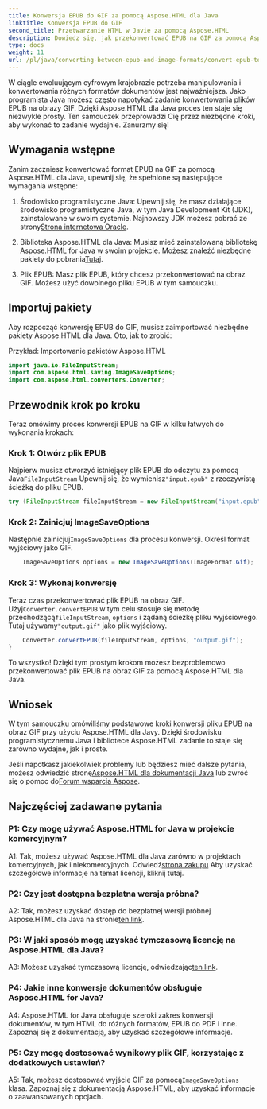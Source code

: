 ```yaml
---
title: Konwersja EPUB do GIF za pomocą Aspose.HTML dla Java
linktitle: Konwersja EPUB do GIF
second_title: Przetwarzanie HTML w Javie za pomocą Aspose.HTML
description: Dowiedz się, jak przekonwertować EPUB na GIF za pomocą Aspose.HTML dla Java. Proste, wydajne i niezawodne.
type: docs
weight: 11
url: /pl/java/converting-between-epub-and-image-formats/convert-epub-to-gif/
---
```

W ciągle ewoluującym cyfrowym krajobrazie potrzeba manipulowania i konwertowania różnych formatów dokumentów jest najważniejsza. Jako programista Java możesz często napotykać zadanie konwertowania plików EPUB na obrazy GIF. Dzięki Aspose.HTML dla Java proces ten staje się niezwykle prosty. Ten samouczek przeprowadzi Cię przez niezbędne kroki, aby wykonać to zadanie wydajnie. Zanurzmy się!

## Wymagania wstępne

Zanim zaczniesz konwertować format EPUB na GIF za pomocą Aspose.HTML dla Java, upewnij się, że spełnione są następujące wymagania wstępne:

1. Środowisko programistyczne Java:
    Upewnij się, że masz działające środowisko programistyczne Java, w tym Java Development Kit (JDK), zainstalowane w swoim systemie. Najnowszy JDK możesz pobrać ze strony[Strona internetowa Oracle](https://www.oracle.com/java/technologies/javase-downloads.html).

2. Biblioteka Aspose.HTML dla Java:
    Musisz mieć zainstalowaną bibliotekę Aspose.HTML for Java w swoim projekcie. Możesz znaleźć niezbędne pakiety do pobrania[Tutaj](https://releases.aspose.com/html/java/).

3. Plik EPUB:
   Masz plik EPUB, który chcesz przekonwertować na obraz GIF. Możesz użyć dowolnego pliku EPUB w tym samouczku.

## Importuj pakiety

Aby rozpocząć konwersję EPUB do GIF, musisz zaimportować niezbędne pakiety Aspose.HTML dla Java. Oto, jak to zrobić:

Przykład: Importowanie pakietów Aspose.HTML
```java
import java.io.FileInputStream;
import com.aspose.html.saving.ImageSaveOptions;
import com.aspose.html.converters.Converter;
```

## Przewodnik krok po kroku

Teraz omówimy proces konwersji EPUB na GIF w kilku łatwych do wykonania krokach:

### Krok 1: Otwórz plik EPUB

 Najpierw musisz otworzyć istniejący plik EPUB do odczytu za pomocą Java`FileInputStream` Upewnij się, że wymienisz`"input.epub"` z rzeczywistą ścieżką do pliku EPUB.

```java
try (FileInputStream fileInputStream = new FileInputStream("input.epub")) {
```

### Krok 2: Zainicjuj ImageSaveOptions

 Następnie zainicjuj`ImageSaveOptions` dla procesu konwersji. Określ format wyjściowy jako GIF.

```java
    ImageSaveOptions options = new ImageSaveOptions(ImageFormat.Gif);
```

### Krok 3: Wykonaj konwersję

 Teraz czas przekonwertować plik EPUB na obraz GIF. Użyj`Converter.convertEPUB` w tym celu stosuje się metodę przechodzącą`fileInputStream`, `options` i żądaną ścieżkę pliku wyjściowego. Tutaj używamy`"output.gif"` jako plik wyjściowy.

```java
    Converter.convertEPUB(fileInputStream, options, "output.gif");
}
```

To wszystko! Dzięki tym prostym krokom możesz bezproblemowo przekonwertować plik EPUB na obraz GIF za pomocą Aspose.HTML dla Java.

## Wniosek

W tym samouczku omówiliśmy podstawowe kroki konwersji pliku EPUB na obraz GIF przy użyciu Aspose.HTML dla Javy. Dzięki środowisku programistycznemu Java i bibliotece Aspose.HTML zadanie to staje się zarówno wydajne, jak i proste.

 Jeśli napotkasz jakiekolwiek problemy lub będziesz mieć dalsze pytania, możesz odwiedzić stronę[Aspose.HTML dla dokumentacji Java](https://reference.aspose.com/html/java/) lub zwróć się o pomoc do[Forum wsparcia Aspose](https://forum.aspose.com/).

## Najczęściej zadawane pytania

### P1: Czy mogę używać Aspose.HTML for Java w projekcie komercyjnym?

A1: Tak, możesz używać Aspose.HTML dla Java zarówno w projektach komercyjnych, jak i niekomercyjnych. Odwiedź[strona zakupu](https://purchase.aspose.com/buy) Aby uzyskać szczegółowe informacje na temat licencji, kliknij tutaj.

### P2: Czy jest dostępna bezpłatna wersja próbna?

 A2: Tak, możesz uzyskać dostęp do bezpłatnej wersji próbnej Aspose.HTML dla Java na stronie[ten link](https://releases.aspose.com/).

### P3: W jaki sposób mogę uzyskać tymczasową licencję na Aspose.HTML dla Java?

 A3: Możesz uzyskać tymczasową licencję, odwiedzając[ten link](https://purchase.aspose.com/temporary-license/).

### P4: Jakie inne konwersje dokumentów obsługuje Aspose.HTML for Java?

A4: Aspose.HTML for Java obsługuje szeroki zakres konwersji dokumentów, w tym HTML do różnych formatów, EPUB do PDF i inne. Zapoznaj się z dokumentacją, aby uzyskać szczegółowe informacje.

### P5: Czy mogę dostosować wynikowy plik GIF, korzystając z dodatkowych ustawień?

 A5: Tak, możesz dostosować wyjście GIF za pomocą`ImageSaveOptions` klasa. Zapoznaj się z dokumentacją Aspose.HTML, aby uzyskać informacje o zaawansowanych opcjach.